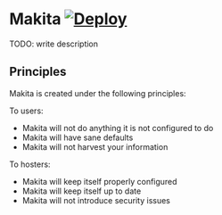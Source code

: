 # Makita [![Deploy](https://github.com/squili/makita/actions/workflows/deploy.yml/badge.svg)](https://github.com/squili/makita/actions/workflows/deploy.yml)

TODO: write description

## Principles
Makita is created under the following principles:

To users:
- Makita will not do anything it is not configured to do
- Makita will have sane defaults
- Makita will not harvest your information

To hosters:
- Makita will keep itself properly configured
- Makita will keep itself up to date
- Makita will not introduce security issues
